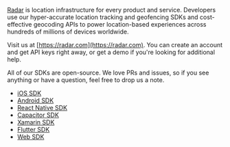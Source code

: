 [Radar](https://radar.com) is location infrastructure for every product and service. Developers use our hyper-accurate location tracking and geofencing SDKs and cost-effective geocoding APIs to power location-based experiences across hundreds of millions of devices worldwide.

Visit us at [https://radar.com](https://radar.com). You can create an account and get API keys right away, or get a demo if you're looking for additional help.

All of our SDKs are open-source. We love PRs and issues, so if you see anything or have a question, feel free to drop us a note.

- [iOS SDK](https://github.com/radarlabs/radar-sdk-ios)
- [Android SDK](https://github.com/radarlabs/radar-sdk-android)
- [React Native SDK](https://github.com/radarlabs/react-native-radar)
- [Capacitor SDK](https://github.com/radarlabs/capacitor-radar)
- [Xamarin SDK](https://github.com/radarlabs/radar-sdk-xamarin)
- [Flutter SDK](https://github.com/radarlabs/flutter-radar)
- [Web SDK](https://github.com/radarlabs/radar-sdk-js)

